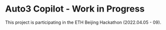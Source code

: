 # Auto3 Copilot - Work in Progress

This project is participating in the ETH Beijing Hackathon (2022.04.05 - 09).